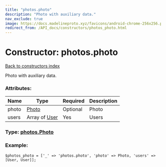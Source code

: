 ```yaml
---
title: "photos.photo"
description: "Photo with auxiliary data."
nav_exclude: true
image: https://docs.madelineproto.xyz/favicons/android-chrome-256x256.png
redirect_from: /API_docs/constructors/photos_photo.html
---
```

# Constructor: photos.photo  
[Back to constructors index](/API_docs/constructors/index.html)



Photo with auxiliary data.

### Attributes:

| Name     |    Type       | Required | Description |
|----------|---------------|----------|-------------|
|photo|[Photo](/API_docs/types/Photo.html) | Optional|Photo|
|users|Array of [User](/API_docs/types/User.html) | Yes|Users|



### Type: [photos.Photo](/API_docs/types/photos.Photo.html)


### Example:

```
$photos_photo = ['_' => 'photos.photo', 'photo' => Photo, 'users' => [User, User]];
```  
